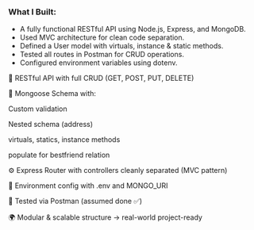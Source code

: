 ### What I Built:
- A fully functional RESTful API using Node.js, Express, and MongoDB.
- Used MVC architecture for clean code separation.
- Defined a User model with virtuals, instance & static methods.
- Tested all routes in Postman for CRUD operations.
- Configured environment variables using dotenv.


🎯 RESTful API with full CRUD (GET, POST, PUT, DELETE)

🧱 Mongoose Schema with:

Custom validation

Nested schema (address)

virtuals, statics, instance methods

populate for bestfriend relation

⚙️ Express Router with controllers cleanly separated (MVC pattern)

🔐 Environment config with .env and MONGO_URI

🧪 Tested via Postman (assumed done ✅)

🌍 Modular & scalable structure → real-world project-ready
